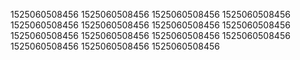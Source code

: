 1525060508456
1525060508456
1525060508456
1525060508456
1525060508456
1525060508456
1525060508456
1525060508456
1525060508456
1525060508456
1525060508456
1525060508456
1525060508456
1525060508456
1525060508456